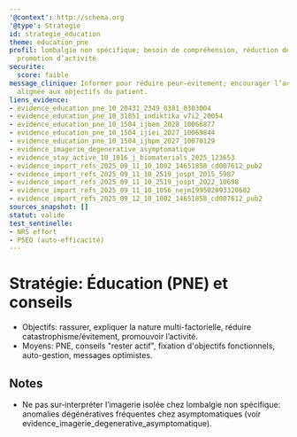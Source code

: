 ```yaml
---
'@context': http://schema.org
'@type': Strategie
id: strategie_education
theme: education_pne
profil: lombalgie non spécifique; besoin de compréhension, réduction de la peur et
  promotion d’activité
securite:
  score: faible
message_clinique: Informer pour réduire peur-évitement; encourager l’activité et l’autogestion,
  alignée aux objectifs du patient.
liens_evidence:
- evidence_education_pne_10_20431_2349_0381_0303004
- evidence_education_pne_10_31851_indiktika_v7i2_20054
- evidence_education_pne_10_1504_ijbem_2028_10066877
- evidence_education_pne_10_1504_ijiei_2027_10069844
- evidence_education_pne_10_1504_ijbpm_2027_10070129
- evidence_imagerie_degenerative_asymptomatique
- evidence_stay_active_10_1016_j_biomaterials_2025_123653
- evidence_import_refs_2025_09_11_10_1002_14651858_cd007612_pub2
- evidence_import_refs_2025_09_11_10_2519_jospt_2015_5987
- evidence_import_refs_2025_09_11_10_2519_jospt_2022_10698
- evidence_import_refs_2025_09_11_10_1056_nejm199502093320602
- evidence_import_refs_2025_09_12_10_1002_14651858_cd007612_pub2
sources_snapshot: []
statut: valide
test_sentinelle:
- NRS effort
- PSEQ (auto-efficacité)
---
```

# Stratégie: Éducation (PNE) et conseils

- Objectifs: rassurer, expliquer la nature multi-factorielle, réduire catastrophisme/évitement, promouvoir l’activité.
- Moyens: PNE, conseils "rester actif", fixation d'objectifs fonctionnels, auto-gestion, messages optimistes.

## Notes
- Ne pas sur‑interpréter l’imagerie isolée chez lombalgie non spécifique: anomalies dégénératives fréquentes chez asymptomatiques (voir evidence_imagerie_degenerative_asymptomatique).


